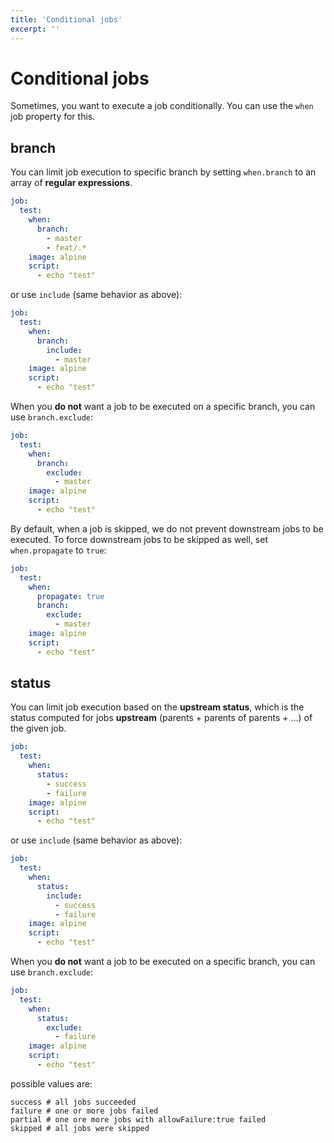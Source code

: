 ```yaml
---
title: 'Conditional jobs'
excerpt: ''
---
```


# Conditional jobs

Sometimes, you want to execute a job conditionally. You can use the `when` job property for this. 

## branch

You can limit job execution to specific branch by setting `when.branch` to an array of **regular expressions**.

<div class="code-group" data-props='{ "lineNumbers": ["true"] }'>

```yaml
job:
  test:
    when:
      branch:
        - master
        - feat/.*
    image: alpine
    script:
      - echo "test"
```

</div>

or use `include` (same behavior as above):

<div class="code-group" data-props='{ "lineNumbers": ["true"] }'>

```yaml
job:
  test:
    when:
      branch:
        include:
          - master
    image: alpine
    script:
      - echo "test"
```

</div>

When you **do not** want a job to be executed on a specific branch, you can use `branch.exclude`:

<div class="code-group" data-props='{ "lineNumbers": ["true"] }'>

```yaml
job:
  test:
    when:
      branch:
        exclude:
          - master
    image: alpine
    script:
      - echo "test"
```

</div>

By default, when a job is skipped, we do not prevent downstream jobs to be executed. To force downstream jobs to be skipped as well, set `when.propagate` to `true`:

<div class="code-group" data-props='{ "lineNumbers": ["true"] }'>

```yaml
job:
  test:
    when:
      propagate: true
      branch:
        exclude:
          - master
    image: alpine
    script:
      - echo "test"
```

</div>

## status

You can limit job execution based on the **upstream status**, which is the status computed for jobs **upstream** (parents + parents of parents + ...) of the given job.

<div class="code-group" data-props='{ "lineNumbers": ["true"] }'>

```yaml
job:
  test:
    when:
      status:
        - success
        - failure
    image: alpine
    script:
      - echo "test"
```

</div>

or use `include` (same behavior as above):

<div class="code-group" data-props='{ "lineNumbers": ["true"] }'>

```yaml
job:
  test:
    when:
      status:
        include:
          - success
          - failure
    image: alpine
    script:
      - echo "test"
```

</div>

When you **do not** want a job to be executed on a specific branch, you can use `branch.exclude`:

<div class="code-group" data-props='{ "lineNumbers": ["true"] }'>

```yaml
job:
  test:
    when:
      status:
        exclude:
          - failure
    image: alpine
    script:
      - echo "test"
```

</div>

possible values are:

<div class="code-group" data-props='{ "lineNumbers": ["true"] }'>

```shell script
success # all jobs succeeded
failure # one or more jobs failed
partial # one ore more jobs with allowFailure:true failed
skipped # all jobs were skipped
```

</div>
